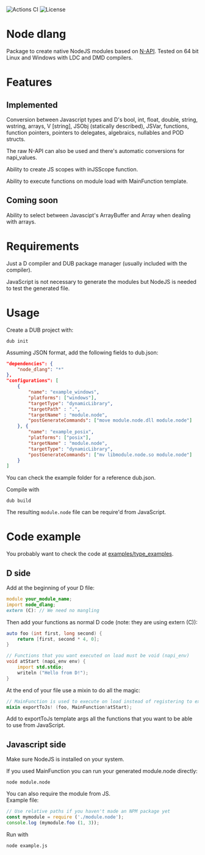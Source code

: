 ![Actions CI](https://github.com/NotSpooky/node_dlang/workflows/Type%20example%20test/badge.svg?branch=master)
![License](https://img.shields.io/badge/license-MIT-9cf)
# Node dlang
Package to create native NodeJS modules based on [N-API](https://nodejs.org/api/n-api.html "N-API").
Tested on 64 bit Linux and Windows with LDC and DMD compilers.

# Features
## Implemented
Conversion between Javascript types and D's bool, int, float, double, string, wstring, arrays, V \[string\], JSObj (statically described), JSVar, functions, function pointers, pointers to delegates, algebraics, nullables and POD structs.

The raw N-API can also be used and there's automatic conversions for napi\_values.

Ability to create JS scopes with inJSScope function.

Ability to execute functions on module load with MainFunction template.

## Coming soon
Ability to select between Javascipt's ArrayBuffer and Array when dealing with arrays.

# Requirements
Just a D compiler and DUB package manager (usually included with the compiler).

JavaScript is not necessary to generate the modules but NodeJS is needed to test the generated file.
# Usage
Create a DUB project with:
```shell
dub init
```
Assuming JSON format, add the following fields to dub.json:
```json
"dependencies": {
	"node_dlang": "*"
},
"configurations": [
	{
		"name": "example_windows",
		"platforms": ["windows"],
		"targetType": "dynamicLibrary",
		"targetPath" : ".",
		"targetName" : "module.node",
		"postGenerateCommands": ["move module.node.dll module.node"]
	}, {
		"name": "example_posix",
		"platforms": ["posix"],
		"targetName" : "module.node",
		"targetType": "dynamicLibrary",
		"postGenerateCommands": ["mv libmodule.node.so module.node"]
	}
]
```

You can check the example folder for a reference dub.json.

Compile with
```shell
dub build
```
The resulting `module.node` file can be require'd from JavaScript.

# Code example
You probably want to check the code at [examples/type\_examples](examples/type_examples).
## D side
Add at the beginning of your D file:
```d
module your_module_name;
import node_dlang;
extern (C): // We need no mangling
```
Then add your functions as normal D code (note: they are using extern (C)):
```d
auto foo (int first, long second) {
	return [first, second * 4, 0];
}

// Functions that you want executed on load must be void (napi_env)
void atStart (napi_env env) {
	import std.stdio;
	writeln ("Hello from D!");
}
```
At the end of your file use a mixin to do all the magic:
```d
// MainFunction is used to execute on load instead of registering to exports.
mixin exportToJs! (foo, MainFunction!atStart);
```
Add to exportToJs template args all the functions that you want to be able to use from JavaScript.
## Javascript side
Make sure NodeJS is installed on your system.

If you used MainFunction you can run your generated module.node directly:
```shell
node module.node
```

You can also require the module from JS.  
Example file:
```javascript
// Use relative paths if you haven't made an NPM package yet
const mymodule = require ('./module.node');
console.log (mymodule.foo (1, 3));
```
Run with
```shell
node example.js
```
